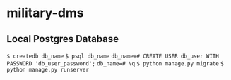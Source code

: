 # military-dms

## Local Postgres Database
`$ createdb db_name`
`$ psql db_name`
`db_name=# CREATE USER db_user WITH PASSWORD 'db_user_password';`
`db_name=# \q`
`$ python manage.py migrate`
`$ python manage.py runserver`